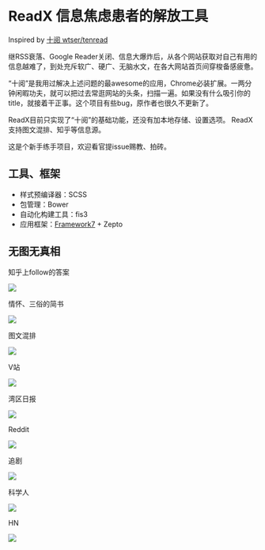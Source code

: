 # ReadX 信息焦虑患者的解放工具

Inspired by [十阅 wtser/tenread](https://github.com/wtser/tenread/)

继RSS衰落、Google Reader关闭、信息大爆炸后，从各个网站获取对自己有用的信息越难了，到处充斥软广、硬广、无脑水文，在各大网站首页间穿梭备感疲惫。

“十阅”是我用过解决上述问题的最awesome的应用，Chrome必装扩展。一两分钟闲暇功夫，就可以把过去常逛网站的头条，扫描一遍。如果没有什么吸引你的title，就接着干正事。这个项目有些bug，原作者也很久不更新了。

ReadX目前只实现了“十阅”的基础功能，还没有加本地存储、设置选项。
ReadX支持图文混排、知乎等信息源。

这是个新手练手项目，欢迎看官提issue赐教、拍砖。

## 工具、框架

* 样式预编译器：SCSS
* 包管理：Bower
* 自动化构建工具：fis3
* 应用框架：[Framework7](http://www.idangero.us/framework7/) + Zepto

## 无图无真相

知乎上follow的答案

![](http://ww3.sinaimg.cn/large/4e5d3ea7jw1ewxhe06yu7j20ao0g841g.jpg)

情怀、三俗的简书

![](http://ww3.sinaimg.cn/bmiddle/4e5d3ea7jw1ewxgzbkyuwj20am0gptai.jpg)

图文混排

![](http://ww2.sinaimg.cn/bmiddle/4e5d3ea7jw1ewxh18yc8cj20ak0g1n06.jpg)

V站

![](http://ww3.sinaimg.cn/bmiddle/4e5d3ea7jw1ewxh35ps32j20ac0fmgn9.jpg)

湾区日报

![](http://ww1.sinaimg.cn/bmiddle/4e5d3ea7jw1ewxh42xlxaj20ah0fk3zz.jpg)

Reddit

![](http://ww4.sinaimg.cn/bmiddle/4e5d3ea7jw1ewxh5i6c6uj20ah0fgwg8.jpg)

追剧

![](http://ww1.sinaimg.cn/bmiddle/4e5d3ea7jw1ewxh6n46trj20ag0fnmyx.jpg)

科学人

![](http://ww1.sinaimg.cn/bmiddle/4e5d3ea7jw1ewxh7lw2f4j20aa0g640b.jpg)

HN

![](http://ww1.sinaimg.cn/bmiddle/4e5d3ea7jw1ewxh8byb4dj20aj0gcwgb.jpg)
